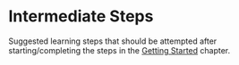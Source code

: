 # Intermediate Steps
Suggested learning steps that should be attempted after starting/completing the steps in the [Getting Started](ch02_01_getting_started.md) chapter.


